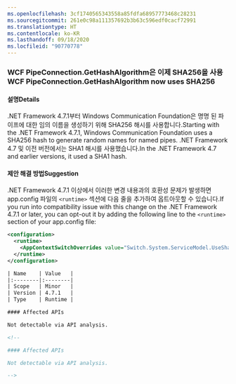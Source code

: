 ```yaml
---
ms.openlocfilehash: 3cf1740565343558a85fdfa68957773468c28231
ms.sourcegitcommit: 261e0c98a111357692b3b63c596edf0cacf72991
ms.translationtype: HT
ms.contentlocale: ko-KR
ms.lasthandoff: 09/18/2020
ms.locfileid: "90770778"
---
```

### <a name="wcf-pipeconnectiongethashalgorithm-now-uses-sha256"></a><span data-ttu-id="8df9d-101">WCF PipeConnection.GetHashAlgorithm은 이제 SHA256을 사용</span><span class="sxs-lookup"><span data-stu-id="8df9d-101">WCF PipeConnection.GetHashAlgorithm now uses SHA256</span></span>

#### <a name="details"></a><span data-ttu-id="8df9d-102">설명</span><span class="sxs-lookup"><span data-stu-id="8df9d-102">Details</span></span>

<span data-ttu-id="8df9d-103">.NET Framework 4.7.1부터 Windows Communication Foundation은 명명 된 파이프에 대한 임의 이름을 생성하기 위해 SHA256 해시를 사용합니다.</span><span class="sxs-lookup"><span data-stu-id="8df9d-103">Starting with the .NET Framework 4.7.1, Windows Communication Foundation uses a SHA256 hash to generate random names for named pipes.</span></span> <span data-ttu-id="8df9d-104">.NET Framework 4.7 및 이전 버전에서는 SHA1 해시를 사용했습니다.</span><span class="sxs-lookup"><span data-stu-id="8df9d-104">In the .NET Framework 4.7 and earlier versions, it used a SHA1 hash.</span></span>

#### <a name="suggestion"></a><span data-ttu-id="8df9d-105">제안 해결 방법</span><span class="sxs-lookup"><span data-stu-id="8df9d-105">Suggestion</span></span>

<span data-ttu-id="8df9d-106">.NET Framework 4.7.1 이상에서 이러한 변경 내용과의 호환성 문제가 발생하면 app.config 파일의 `<runtime>` 섹션에 다음 줄을 추가하여 옵트아웃할 수 있습니다.</span><span class="sxs-lookup"><span data-stu-id="8df9d-106">If you run into compatibility issue with this change on the .NET Framework 4.7.1 or later, you can opt-out it by adding the following line to the `<runtime>` section of your app.config file:</span></span>

```xml
<configuration>
  <runtime>
    <AppContextSwitchOverrides value="Switch.System.ServiceModel.UseSha1InPipeConnectionGetHashAlgorithm=true" />
  </runtime>
</configuration>

| Name    | Value   |
|:--------|:--------|
| Scope   | Minor   |
| Version | 4.7.1   |
| Type    | Runtime |

#### Affected APIs

Not detectable via API analysis.

<!--

#### Affected APIs

Not detectable via API analysis.

-->

